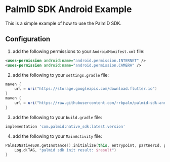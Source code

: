 # PalmID SDK Android Example

This is a simple example of how to use the PalmID SDK.

## Configuration

1. add the following permissions to your `AndroidManifest.xml` file:

```xml
<uses-permission android:name="android.permission.INTERNET" />
<uses-permission android:name="android.permission.CAMERA" />
```

2. add the following to your `settings.gradle` file:

```gradle
maven {
    url = uri("https://storage.googleapis.com/download.flutter.io")
}
maven {
    url = uri("https://raw.githubusercontent.com/rrbpalm/palmid-sdk-android-repo/master")
}
```

3. add the following to your `build.gradle` file:

```gradle
implementation 'com.palmid:native_sdk:latest.version'
```

4. add the following to your `MainActivity` file:

```kotlin
PalmIDNativeSDK.getInstance().initialize(this, entrypoint, partnerId, projectId) { result ->
    Log.d(TAG, "palmid sdk init result: $result")
}
```
